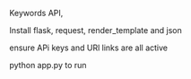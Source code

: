 Keywords API,

Install flask, request, render_template and json

ensure APi keys and URl links are all active

python app.py to run

